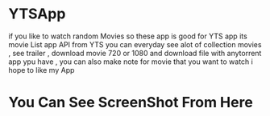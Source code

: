 # YTSApp
if you like to watch random Movies so these app is good for YTS app its movie List app API from YTS  you can everyday see alot of collection movies , see trailer , download movie 720 or 1080 and download file with anytorrent app ypu have , you can also make note for movie that you want to watch i hope to like my App 
# You Can See ScreenShot  From Here
